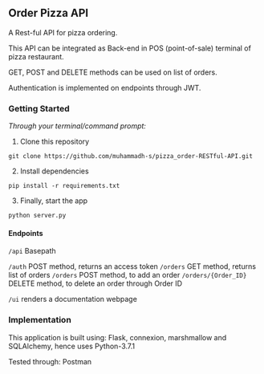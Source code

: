 ## Order Pizza API

A Rest-ful API for pizza ordering.

This API can be integrated as Back-end in POS (point-of-sale) terminal 
of pizza restaurant.

GET, POST and DELETE methods can be used on list of orders.

Authentication is implemented on endpoints through JWT. 

### Getting Started

_Through your terminal/command prompt:_

1. Clone this repository

`git clone https://github.com/muhammadh-s/pizza_order-RESTful-API.git`

2. Install dependencies

`pip install -r requirements.txt`

3. Finally, start the app

`python server.py`

#### Endpoints

`/api` Basepath

`/auth` POST method, returns an access token
`/orders` GET method, returns list of orders
`/orders` POST method, to add an order
`/orders/{Order_ID}` DELETE method, to delete an order through Order ID

`/ui` renders a documentation webpage 

### Implementation

This application is built using: Flask, connexion, marshmallow and
SQLAlchemy, hence uses Python-3.7.1

Tested through: Postman
